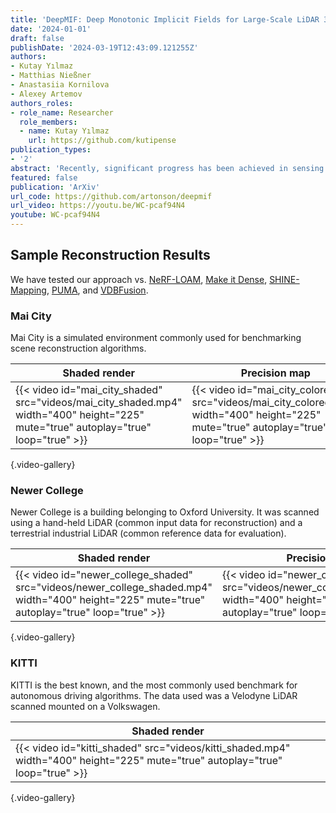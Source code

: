 ```yaml
---
title: 'DeepMIF: Deep Monotonic Implicit Fields for Large-Scale LiDAR 3D Mapping'
date: '2024-01-01'
draft: false
publishDate: '2024-03-19T12:43:09.121255Z'
authors:
- Kutay Yılmaz
- Matthias Nießner
- Anastasiia Kornilova
- Alexey Artemov
authors_roles:
- role_name: Researcher
  role_members:
  - name: Kutay Yılmaz
    url: https://github.com/kutipense
publication_types:
- '2'
abstract: 'Recently, significant progress has been achieved in sensing real large-scale outdoor 3D environments, particularly by using modern acquisition equipment such as LiDAR sensors. Unfortunately, they are fundamentally limited in their ability to produce dense, complete 3D scenes. To address this issue, recent learning-based methods integrate neural implicit representations and optimizable feature grids to approximate surfaces of 3D scenes. However, naively fitting samples along raw LiDAR rays leads to noisy 3D mapping results due to the nature of sparse, conflicting LiDAR measurements. Instead, in this work we depart from fitting LiDAR data exactly, instead letting the network optimize a non-metric monotonic implicit field defined in 3D space. To fit our field, we design a learning system integrating a monotonicity loss that enables optimizing neural monotonic fields and leverages recent progress in large- scale 3D mapping. Our algorithm achieves high-quality dense 3D mapping performance as captured by multiple quantitative and perceptual measures and visual results obtained for Mai City, Newer College, and KITTI benchmarks. The code of our approach will be made publicly available.'
featured: false
publication: 'ArXiv'
url_code: https://github.com/artonson/deepmif
url_video: https://youtu.be/WC-pcaf94N4
youtube: WC-pcaf94N4
---
```


## Sample Reconstruction Results

We have tested our approach vs. [NeRF-LOAM](https://github.com/JunyuanDeng/NeRF-LOAM), 
[Make it Dense](https://github.com/PRBonn/make_it_dense),
[SHINE-Mapping](https://github.com/PRBonn/SHINE_mapping),
[PUMA](https://github.com/PRBonn/puma),
and [VDBFusion](https://github.com/PRBonn/vdbfusion).

### Mai City
Mai City is a simulated environment commonly used for benchmarking scene reconstruction algorithms.

| Shaded render | Precision map |
|-|-|
| {{< video id="mai_city_shaded" src="videos/mai_city_shaded.mp4" width="400" height="225" mute="true" autoplay="true" loop="true" >}} | {{< video id="mai_city_colored" src="videos/mai_city_colored.mp4" width="400" height="225" mute="true" autoplay="true" loop="true" >}} |
{.video-gallery}



### Newer College
Newer College is a building belonging to Oxford University. It was scanned using a hand-held LiDAR (common input data for reconstruction) and a terrestrial industrial LiDAR (common reference data for evaluation).

| Shaded render | Precision map |
|-|-|
| {{< video id="newer_college_shaded" src="videos/newer_college_shaded.mp4" width="400" height="225" mute="true" autoplay="true" loop="true" >}} | {{< video id="newer_college_colored" src="videos/newer_college_colored.mp4" width="400" height="225" mute="true" autoplay="true" loop="true" >}} |
{.video-gallery}


### KITTI
KITTI is the best known, and the most commonly used benchmark for autonomous driving algorithms. 
The data used was a Velodyne LiDAR scanned mounted on a Volkswagen. 


| Shaded render | 
|-|
| {{< video id="kitti_shaded" src="videos/kitti_shaded.mp4" width="400" height="225" mute="true" autoplay="true" loop="true" >}} |
{.video-gallery}

